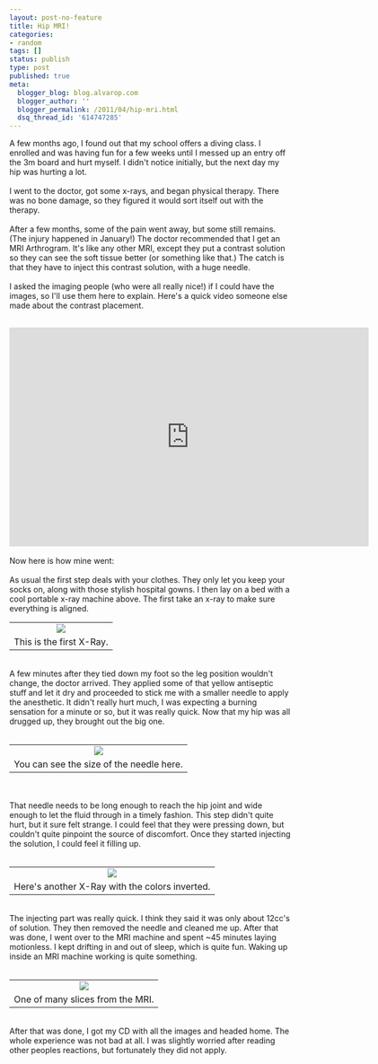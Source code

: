 ```yaml
---
layout: post-no-feature
title: Hip MRI!
categories:
- random
tags: []
status: publish
type: post
published: true
meta:
  blogger_blog: blog.alvarop.com
  blogger_author: ''
  blogger_permalink: /2011/04/hip-mri.html
  dsq_thread_id: '614747285'
---
```

A few months ago, I found out that my school offers a diving class. I enrolled and was having fun for a few weeks until I messed up an entry off the 3m board and hurt myself. I didn't notice initially, but the next day my hip was hurting a lot.<br /><br />I went to the doctor, got some x-rays, and began physical therapy. There was no bone damage, so they figured it would sort itself out with the therapy.<br /><br />After a few months, some of the pain went away, but some still remains. (The injury happened in January!) The doctor recommended that I get an MRI Arthrogram. It's like any other MRI, except they put a contrast solution so they can see the soft tissue better (or something like that.) The catch is that they have to inject this contrast solution, with a huge needle.<br /><br />I asked the imaging people (who were all really nice!) if I could have the images, so I'll use them here to explain. Here's a quick video someone else made about the contrast placement.<br /><br /><div style="text-align: center;"><iframe allowfullscreen="" frameborder="0" height="390" src="http://www.youtube.com/embed/2YJsuDxxNJE?rel=0" title="Hip Injection or Arthrogram " width="640"></iframe></div><br />Now here is how mine went:<br /><br />As usual the first step deals with your clothes. They only let you keep your socks on, along with those stylish hospital gowns. I then lay on a bed with a cool portable x-ray machine above. The first take an x-ray to make sure everything is aligned.<br /><table align="center" cellpadding="0" cellspacing="0" class="tr-caption-container" style="margin-left: auto; margin-right: auto; text-align: center;"><tbody><tr><td style="text-align: center;"><a href="http://www.flickr.com/photos/apg88/5592830284" imageanchor="1" style="margin-left: auto; margin-right: auto;"><img border="0" src="http://farm6.static.flickr.com/5106/5592830284_10c1ef2f7c_z.jpg" /></a></td></tr><tr><td class="tr-caption" style="text-align: center;">This is the first X-Ray.</td></tr></tbody></table><br />A few minutes after they tied down my foot so the leg position wouldn't change, the doctor arrived. They applied some of that yellow antiseptic stuff and let it dry and proceeded to stick me with a smaller needle to apply the anesthetic. It didn't really hurt much, I was expecting a burning sensation for a minute or so, but it was really quick. Now that my hip was all drugged up, they brought out the big one.<br /><br /><table align="center" cellpadding="0" cellspacing="0" class="tr-caption-container" style="margin-left: auto; margin-right: auto; text-align: center;"><tbody><tr><td style="text-align: center;"><a href="http://www.flickr.com/photos/apg88/5592830348" imageanchor="1" style="margin-left: auto; margin-right: auto;"><img border="0" src="http://farm6.static.flickr.com/5110/5592830348_dff9d30154_z.jpg" style="margin-left: auto; margin-right: auto;" /> </a></td></tr><tr><td class="tr-caption" style="text-align: center;">You can see the size of the needle here.</td></tr></tbody></table><br /><div class="separator" style="clear: both; text-align: center;"><br /></div>That needle needs to be long enough to reach the hip joint and wide enough to let the fluid through in a timely fashion. This step didn't quite hurt, but it sure felt strange. I could feel that they were pressing down, but couldn't quite pinpoint the source of discomfort. Once they started injecting the solution, I could feel it filling up.<br /><br /><table align="center" cellpadding="0" cellspacing="0" class="tr-caption-container" style="margin-left: auto; margin-right: auto; text-align: center;"><tbody><tr><td style="text-align: center;"><a href="http://www.flickr.com/photos/apg88/5592238491" imageanchor="1" style="margin-left: auto; margin-right: auto;"><img border="0" src="http://farm6.static.flickr.com/5190/5592238491_cdb1004306_z.jpg" /></a></td></tr><tr><td class="tr-caption" style="text-align: center;">Here's another X-Ray with the colors inverted.</td></tr></tbody></table><br />The injecting part was really quick. I think they said it was only about 12cc's of solution. They then removed the needle and cleaned me up. After that was done, I went over to the MRI machine and spent ~45 minutes laying motionless. I kept drifting in and out of sleep, which is quite fun. Waking up inside an MRI machine working is quite something.<br /><br /><table align="center" cellpadding="0" cellspacing="0" class="tr-caption-container" style="margin-left: auto; margin-right: auto; text-align: center;"><tbody><tr><td style="text-align: center;"><a href="http://www.flickr.com/photos/apg88/5592830418" imageanchor="1" style="margin-left: auto; margin-right: auto;"><img border="0" src="http://farm6.static.flickr.com/5221/5592830418_80c69faa4b_o.jpg" /></a></td></tr><tr><td class="tr-caption" style="text-align: center;">One of many slices from the MRI.</td></tr></tbody></table><br />After that was done, I got my CD with all the images and headed home. The whole experience was not bad at all. I was slightly worried after reading other peoples reactions, but fortunately they did not apply.
